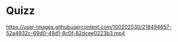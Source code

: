 # Quizz



https://user-images.githubusercontent.com/100202530/218494657-52a4932c-69d0-49d1-8c0f-82dcee0223b3.mp4

